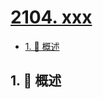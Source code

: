 # [2104. xxx](https://github.com/Tdahuyou/TNotes.leetcode/tree/main/notes/2104.%20xxx)

<!-- region:toc -->

- [1. 📝 概述](#1--概述)

<!-- endregion:toc -->

## 1. 📝 概述
